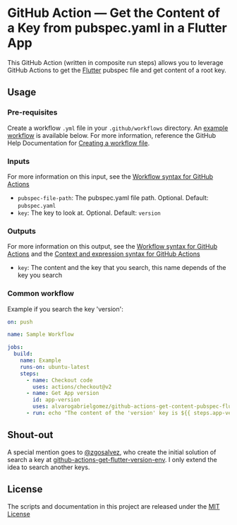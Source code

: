 # GitHub Action — Get the Content of a Key from pubspec.yaml in a Flutter App

This GitHub Action (written in composite run steps) allows you to leverage GitHub Actions to get the [Flutter](https://flutter.dev) pubspec file and get content of a root key.

## Usage
### Pre-requisites
Create a workflow `.yml` file in your `.github/workflows` directory. An [example workflow](#common-workflow) is available below. For more information, reference the GitHub Help Documentation for [Creating a workflow file](https://help.github.com/en/articles/configuring-a-workflow#creating-a-workflow-file).

### Inputs
For more information on this input, see the [Workflow syntax for GitHub Actions](https://docs.github.com/actions/reference/workflow-syntax-for-github-actions#jobsjob_idstepswith)

* `pubspec-file-path`: The pubspec.yaml file path. Optional. Default: `pubspec.yaml`
* `key`: The key to look at. Optional. Default: `version`

### Outputs
For more information on this output, see the [Workflow syntax for GitHub Actions](https://docs.github.com/actions/reference/workflow-syntax-for-github-actions#jobsjob_idoutputs) and the [Context and expression syntax for GitHub Actions](https://docs.github.com/actions/reference/context-and-expression-syntax-for-github-actions#steps-context)

* `key`: The content and the key that you search, this name depends of the key you search

### Common workflow

Example if you search the key 'version':

```yaml
on: push

name: Sample Workflow

jobs:
  build:
    name: Example
    runs-on: ubuntu-latest
    steps:
      - name: Checkout code
        uses: actions/checkout@v2
      - name: Get App version
        id: app-version
        uses: alvarogabrielgomez/github-actions-get-content-pubspec-flutter@v1
      - run: echo "The content of the 'version' key is ${{ steps.app-version.outputs.version }}."

```

## Shout-out
A special mention goes to [@zgosalvez](https://github.com/zgosalvez), who create the initial solution of search a key at [github-actions-get-flutter-version-env](https://github.com/zgosalvez/github-actions-get-flutter-version-env). I only extend the idea to search another keys.

## License
The scripts and documentation in this project are released under the [MIT License](LICENSE)